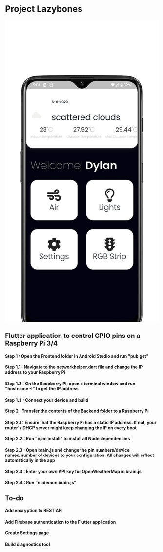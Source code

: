 # Project Lazybones

![](https://github.com/smellycloud/Project-Lazybones/blob/main/Mockups/1.jpeg?raw=true)


## Flutter application to control GPIO pins on a Raspberry Pi 3/4

#### Step 1 : Open the Frontend folder in Android Studio and run "pub get"
#### Step 1.1 : Navigate to the networkhelper.dart file and change the IP address to your Raspberry Pi
#### Step 1.2 : On the Raspberry Pi, open a terminal window and run "hostname -I" to get the IP address
#### Step 1.3 : Connect your device and build



#### Step 2 : Transfer the contents of the Backend folder to a Raspberry Pi
#### Step 2.1 : Ensure that the Raspberry Pi has a static IP address. If not, your router's DHCP server might keep changing the IP on every boot
#### Step 2.2 : Run "npm install" to install all Node dependencies
#### Step 2.3 : Open brain.js and change the pin numbers/device names/number of devices to your configuration. All changes will reflect automatically in the app
#### Step 2.3 : Enter your own API key for OpenWeatherMap in brain.js
#### Step 2.4 : Run "nodemon brain.js"



## To-do
#### Add encryption to REST API
#### Add Firebase authentication to the Flutter application
#### Create Settings page
#### Build diagnostics tool

